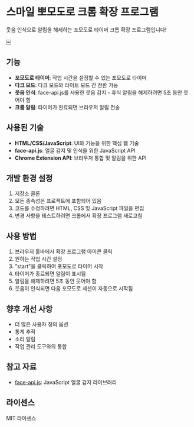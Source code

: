 # 스마일 뽀모도로 크롬 확장 프로그램

웃음 인식으로 알림을 해제하는 포모도로 타이머 크롬 확장 프로그램입니다!

￼

## 기능

- **포모도로 타이머**: 작업 시간을 설정할 수 있는 포모도로 타이머
- **다크 모드**: 다크 모드와 라이트 모드 간 전환 가능
- **웃음 인식**: face-api.js를 사용한 웃음 감지 - 휴식 알림을 해제하려면 5초 동안 웃어야 함
- **크롬 알림**: 타이머가 완료되면 브라우저 알림 전송


## 사용된 기술

- **HTML/CSS/JavaScript**: UI와 기능을 위한 핵심 웹 기술
- **face-api.js**: 얼굴 감지 및 인식을 위한 JavaScript API
- **Chrome Extension API**: 브라우저 통합 및 알림을 위한 API

## 개발 환경 설정

1. 저장소 클론
2. 모든 종속성은 프로젝트에 포함되어 있음
3. 코드를 수정하려면 HTML, CSS 및 JavaScript 파일을 편집
4. 변경 사항을 테스트하려면 크롬에서 확장 프로그램 새로고침

## 사용 방법

1. 브라우저 툴바에서 확장 프로그램 아이콘 클릭
2. 원하는 작업 시간 설정
3. "start"을 클릭하여 포모도로 타이머 시작
4. 타이머가 종료되면 알림이 표시됨
5. 알림을 해제하려면 5초 동안 웃어야 함
6. 웃음이 인식되면 다음 포모도로 세션이 자동으로 시작됨

## 향후 개선 사항

- 더 많은 사용자 정의 옵션
- 통계 추적
- 소리 알림
- 작업 관리 도구와의 통합

## 참고 자료

- [face-api.js](https://github.com/justadudewhohacks/face-api.js/): JavaScript 얼굴 감지 라이브러리

## 라이센스

MIT 라이센스 
